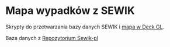 # Mapa wypadków z SEWIK

Skrypty do przetwarzania bazy danych SEWIK i [mapa w Deck GL](https://witoldkogut.github.io/sewik_py_deckgl/).

Baza danych z [Repozytorium Sewik-pl](https://github.com/sewik-pl)
